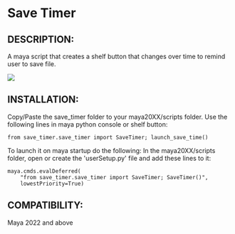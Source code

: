 # Save Timer
## DESCRIPTION:
A maya script that creates a shelf button that changes over time to remind user to save file.

![](https://garcia-nicolas.com/wp-content/uploads/2024/02/save_timer_demo.gif)


## INSTALLATION:
Copy/Paste the save_timer folder to your maya20XX/scripts folder.
Use the following lines in maya python console or shelf button:

```
from save_timer.save_timer import SaveTimer; launch_save_time()
```

To launch it on maya startup do the following:
In the maya20XX/scripts folder, open or create the 'userSetup.py' file and add these lines to it:
```
maya.cmds.evalDeferred(
    "from save_timer.save_timer import SaveTimer; SaveTimer()",
    lowestPriority=True)
```
## COMPATIBILITY:
Maya 2022 and above
